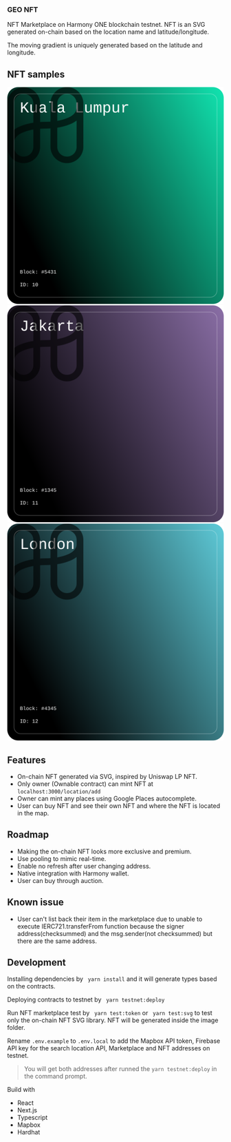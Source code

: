 ### GEO NFT

NFT Marketplace on Harmony ONE blockchain testnet. NFT is an SVG generated on-chain based on the location name and latitude/longitude.

The moving gradient is uniquely generated based on the latitude and longitude.

## NFT samples

![sample0](/images/nft-example-0.svg)
![sample1](/images/nft-example-1.svg)
![sample2](/images/nft-example-2.svg)

## Features

- On-chain NFT generated via SVG, inspired by Uniswap LP NFT.
- Only owner (Ownable contract) can mint NFT at `localhost:3000/location/add`
- Owner can mint any places using Google Places autocomplete.
- User can buy NFT and see their own NFT and where the NFT is located in the map.

## Roadmap

- Making the on-chain NFT looks more exclusive and premium.
- Use pooling to mimic real-time.
- Enable no refresh after user changing address.
- Native integration with Harmony wallet.
- User can buy through auction.

## Known issue

- User can't list back their item in the marketplace due to unable to execute IERC721.transferFrom function because the signer address(checksummed) and the msg.sender(not checksummed) but there are the same address.

## Development

Installing dependencies by
` yarn install`
and it will generate types based on the contracts.

Deploying contracts to testnet by
` yarn testnet:deploy`

Run NFT marketplace test by
` yarn test:token` or ` yarn test:svg` to test only the on-chain NFT SVG library. NFT will be generated inside the image folder.

Rename `.env.example` to `.env.local` to add the Mapbox API token, Firebase API key for the search location API, Marketplace and NFT addresses on testnet.

> You will get both addresses after runned the `yarn testnet:deploy` in the command prompt.

Build with

- React
- Next.js
- Typescript
- Mapbox
- Hardhat
